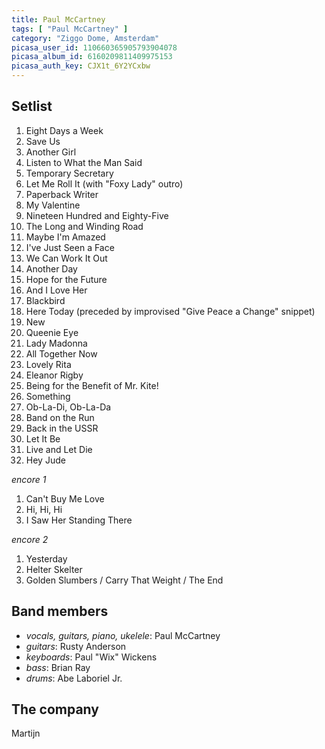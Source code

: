 ```yaml
---
title: Paul McCartney
tags: [ "Paul McCartney" ]
category: "Ziggo Dome, Amsterdam"
picasa_user_id: 110660365905793904078
picasa_album_id: 6160209811409975153
picasa_auth_key: CJX1t_6Y2YCxbw
---
```

Setlist
-------
1. Eight Days a Week
1. Save Us
1. Another Girl
1. Listen to What the Man Said
1. Temporary Secretary
1. Let Me Roll It (with "Foxy Lady" outro)
1. Paperback Writer
1. My Valentine
1. Nineteen Hundred and Eighty-Five
1. The Long and Winding Road
1. Maybe I'm Amazed
1. I've Just Seen a Face
1. We Can Work It Out
1. Another Day
1. Hope for the Future
1. And I Love Her
1. Blackbird
1. Here Today (preceded by improvised "Give Peace a Change" snippet)
1. New
1. Queenie Eye
1. Lady Madonna
1. All Together Now
1. Lovely Rita
1. Eleanor Rigby
1. Being for the Benefit of Mr. Kite!
1. Something
1. Ob-La-Di, Ob-La-Da
1. Band on the Run
1. Back in the USSR
1. Let It Be
1. Live and Let Die
1. Hey Jude

_encore 1_

1. Can't Buy Me Love
1. Hi, Hi, Hi
1. I Saw Her Standing There

_encore 2_

1. Yesterday
1. Helter Skelter
1. Golden Slumbers / Carry That Weight / The End

Band members
------------
* _vocals, guitars, piano, ukelele_: Paul McCartney
* _guitars_: Rusty Anderson
* _keyboards_: Paul "Wix" Wickens
* _bass_: Brian Ray
* _drums_: Abe Laboriel Jr.

The company
-----------
Martijn

